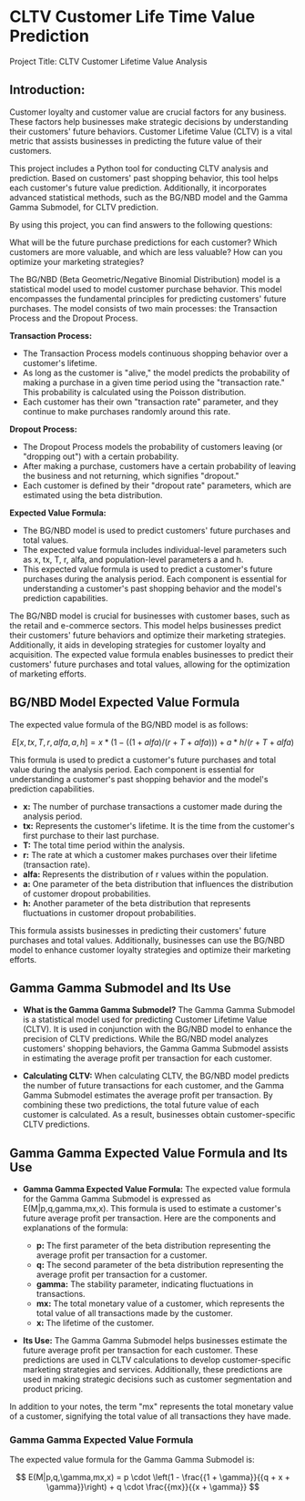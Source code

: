 # CLTV Customer Life Time Value Prediction 

Project Title: CLTV Customer Lifetime Value Analysis

## Introduction:

Customer loyalty and customer value are crucial factors for any business. These factors help businesses make strategic decisions by understanding their customers' future behaviors. Customer Lifetime Value (CLTV) is a vital metric that assists businesses in predicting the future value of their customers.

This project includes a Python tool for conducting CLTV analysis and prediction. Based on customers' past shopping behavior, this tool helps each customer's future value prediction. Additionally, it incorporates advanced statistical methods, such as the BG/NBD model and the Gamma Gamma Submodel, for CLTV prediction.

By using this project, you can find answers to the following questions:

What will be the future purchase predictions for each customer?
Which customers are more valuable, and which are less valuable?
How can you optimize your marketing strategies?



The BG/NBD (Beta Geometric/Negative Binomial Distribution) model is a statistical model used to model customer purchase behavior. This model encompasses the fundamental principles for predicting customers' future purchases. The model consists of two main processes: the Transaction Process and the Dropout Process.

**Transaction Process:**
- The Transaction Process models continuous shopping behavior over a customer's lifetime.
- As long as the customer is "alive," the model predicts the probability of making a purchase in a given time period using the "transaction rate." This probability is calculated using the Poisson distribution.
- Each customer has their own "transaction rate" parameter, and they continue to make purchases randomly around this rate.

**Dropout Process:**
- The Dropout Process models the probability of customers leaving (or "dropping out") with a certain probability.
- After making a purchase, customers have a certain probability of leaving the business and not returning, which signifies "dropout."
- Each customer is defined by their "dropout rate" parameters, which are estimated using the beta distribution.

**Expected Value Formula:**
- The BG/NBD model is used to predict customers' future purchases and total values.
- The expected value formula includes individual-level parameters such as x, tx, T, r, alfa, and population-level parameters a and h.
- This expected value formula is used to predict a customer's future purchases during the analysis period. Each component is essential for understanding a customer's past shopping behavior and the model's prediction capabilities.

The BG/NBD model is crucial for businesses with customer bases, such as the retail and e-commerce sectors. This model helps businesses predict their customers' future behaviors and optimize their marketing strategies. Additionally, it aids in developing strategies for customer loyalty and acquisition. The expected value formula enables businesses to predict their customers' future purchases and total values, allowing for the optimization of marketing efforts.

## BG/NBD Model Expected Value Formula

The expected value formula of the BG/NBD model is as follows:

$$E[x,tx,T,r,alfa,a,h] = x * (1 - ((1 + alfa) / (r + T + alfa))) + a * h / (r + T + alfa)$$

This formula is used to predict a customer's future purchases and total value during the analysis period. Each component is essential for understanding a customer's past shopping behavior and the model's prediction capabilities.

- **x:** The number of purchase transactions a customer made during the analysis period.
- **tx:** Represents the customer's lifetime. It is the time from the customer's first purchase to their last purchase.
- **T:** The total time period within the analysis.
- **r:** The rate at which a customer makes purchases over their lifetime (transaction rate).
- **alfa:** Represents the distribution of r values within the population.
- **a:** One parameter of the beta distribution that influences the distribution of customer dropout probabilities.
- **h:** Another parameter of the beta distribution that represents fluctuations in customer dropout probabilities.

This formula assists businesses in predicting their customers' future purchases and total values. Additionally, businesses can use the BG/NBD model to enhance customer loyalty strategies and optimize their marketing efforts.

## Gamma Gamma Submodel and Its Use

- **What is the Gamma Gamma Submodel?** The Gamma Gamma Submodel is a statistical model used for predicting Customer Lifetime Value (CLTV). It is used in conjunction with the BG/NBD model to enhance the precision of CLTV predictions. While the BG/NBD model analyzes customers' shopping behaviors, the Gamma Gamma Submodel assists in estimating the average profit per transaction for each customer.

- **Calculating CLTV:** When calculating CLTV, the BG/NBD model predicts the number of future transactions for each customer, and the Gamma Gamma Submodel estimates the average profit per transaction. By combining these two predictions, the total future value of each customer is calculated. As a result, businesses obtain customer-specific CLTV predictions.

## Gamma Gamma Expected Value Formula and Its Use

- **Gamma Gamma Expected Value Formula:** The expected value formula for the Gamma Gamma Submodel is expressed as E(M|p,q,gamma,mx,x). This formula is used to estimate a customer's future average profit per transaction. Here are the components and explanations of the formula:

  - **p:** The first parameter of the beta distribution representing the average profit per transaction for a customer.
  - **q:** The second parameter of the beta distribution representing the average profit per transaction for a customer.
  - **gamma:** The stability parameter, indicating fluctuations in transactions.
  - **mx:** The total monetary value of a customer, which represents the total value of all transactions made by the customer.
  - **x:** The lifetime of the customer.

- **Its Use:** The Gamma Gamma Submodel helps businesses estimate the future average profit per transaction for each customer. These predictions are used in CLTV calculations to develop customer-specific marketing strategies and services. Additionally, these predictions are used in making strategic decisions such as customer segmentation and product pricing.

In addition to your notes, the term "mx" represents the total monetary value of a customer, signifying the total value of all transactions they have made.
### Gamma Gamma Expected Value Formula

The expected value formula for the Gamma Gamma Submodel is:

$$
E(M|p,q,\gamma,mx,x) = p \cdot \left(1 - \frac{{1 + \gamma}}{{q + x + \gamma}}\right) + q \cdot \frac{{mx}}{{x + \gamma}}
$$


